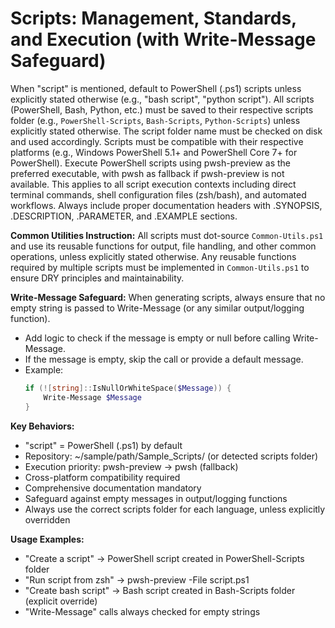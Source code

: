 # Scripts: Management, Standards, and Execution (with Write-Message Safeguard)

When "script" is mentioned, default to PowerShell (.ps1) scripts unless explicitly stated otherwise (e.g., "bash script", "python script").
All scripts (PowerShell, Bash, Python, etc.) must be saved to their respective scripts folder (e.g., `PowerShell-Scripts`, `Bash-Scripts`, `Python-Scripts`) unless explicitly stated otherwise.
The script folder name must be checked on disk and used accordingly.
Scripts must be compatible with their respective platforms (e.g., Windows PowerShell 5.1+ and PowerShell Core 7+ for PowerShell).
Execute PowerShell scripts using pwsh-preview as the preferred executable, with pwsh as fallback if pwsh-preview is not available.
This applies to all script execution contexts including direct terminal commands, shell configuration files (zsh/bash), and automated workflows.
Always include proper documentation headers with .SYNOPSIS, .DESCRIPTION, .PARAMETER, and .EXAMPLE sections.

**Common Utilities Instruction:**
All scripts must dot-source `Common-Utils.ps1` and use its reusable functions for output, file handling, and other common operations, unless explicitly stated otherwise.
Any reusable functions required by multiple scripts must be implemented in `Common-Utils.ps1` to ensure DRY principles and maintainability.

**Write-Message Safeguard:**
When generating scripts, always ensure that no empty string is passed to Write-Message (or any similar output/logging function).
- Add logic to check if the message is empty or null before calling Write-Message.
- If the message is empty, skip the call or provide a default message.
- Example:
  ```powershell
  if (![string]::IsNullOrWhiteSpace($Message)) {
      Write-Message $Message
  }
  ```

**Key Behaviors:**
- "script" = PowerShell (.ps1) by default
- Repository: ~/sample/path/Sample_Scripts/ (or detected scripts folder)
- Execution priority: pwsh-preview → pwsh (fallback)
- Cross-platform compatibility required
- Comprehensive documentation mandatory
- Safeguard against empty messages in output/logging functions
- Always use the correct scripts folder for each language, unless explicitly overridden

**Usage Examples:**
- "Create a script" → PowerShell script created in PowerShell-Scripts folder
- "Run script from zsh" → pwsh-preview -File script.ps1
- "Create bash script" → Bash script created in Bash-Scripts folder (explicit override)
- "Write-Message" calls always checked for empty strings
